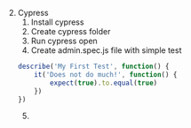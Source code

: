 2. Cypress
    1. Install cypress
    2. Create cypress folder
    3. Run cypress open
    4. Create admin.spec.js file with simple test
    ```javascript
    describe('My First Test', function() {
        it('Does not do much!', function() {
            expect(true).to.equal(true)
        })
    })
    ```
    5. 
